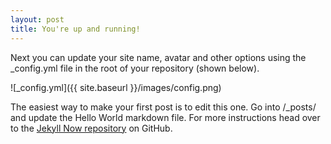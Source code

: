 ```yaml
---
layout: post
title: You're up and running!
---
```


Next you can update your site name, avatar and other options using the _config.yml file in the root of your repository (shown below).  

![_config.yml]({{ site.baseurl }}/images/config.png)

The easiest way to make your first post is to edit this one. Go into /_posts/ and update the Hello World markdown file. For more instructions head over to the [Jekyll Now repository](https://github.com/barryclark/jekyll-now) on GitHub.
